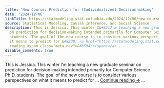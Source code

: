 ```yaml
---
title: 'New Course: Prediction for (Individualized) Decision-making'
date: '2024-12-06'
linkTitle: https://statmodeling.stat.columbia.edu/2024/12/06/new-course-prediction-for-individualized-decision-making/
source: Statistical Modeling, Causal Inference, and Social Science
description: This is Jessica. This winter I&#8217;m teaching a new graduate seminar
  on prediction for decision-making intended primarily for Computer Science Ph.D.
  students. The goal of the new course is to consider various perspectives on what
  it means to predict for &#8230; <a href="https://statmodeling.stat.columbia.edu/2024/12/06/new-course-prediction-for-individualized-decision-making/">Continue
  reading <span class="meta-nav">&#8594;</span></a> ...
disable_comments: true
---
```

This is Jessica. This winter I&#8217;m teaching a new graduate seminar on prediction for decision-making intended primarily for Computer Science Ph.D. students. The goal of the new course is to consider various perspectives on what it means to predict for &#8230; <a href="https://statmodeling.stat.columbia.edu/2024/12/06/new-course-prediction-for-individualized-decision-making/">Continue reading <span class="meta-nav">&#8594;</span></a> ...